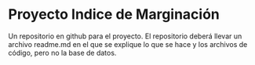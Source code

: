 # Proyecto Indice de Marginación
Un repositorio en github para el proyecto. El repositorio deberá llevar un archivo readme.md en el que se explique lo que se hace y los archivos de código, pero no la base de datos. 
